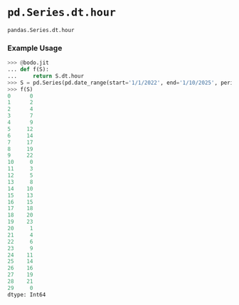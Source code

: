 # `pd.Series.dt.hour`

`pandas.Series.dt.hour`

### Example Usage

``` py
>>> @bodo.jit
... def f(S):
...     return S.dt.hour
>>> S = pd.Series(pd.date_range(start='1/1/2022', end='1/10/2025', periods=30))
>>> f(S)
0      0
1      2
2      4
3      7
4      9
5     12
6     14
7     17
8     19
9     22
10     0
11     3
12     5
13     8
14    10
15    13
16    15
17    18
18    20
19    23
20     1
21     4
22     6
23     9
24    11
25    14
26    16
27    19
28    21
29     0
dtype: Int64
```

